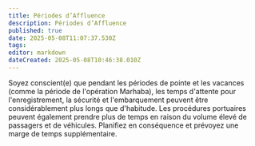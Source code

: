 ```yaml
---
title: Périodes d’Affluence
description: Périodes d’Affluence
published: true
date: 2025-05-08T11:07:37.530Z
tags: 
editor: markdown
dateCreated: 2025-05-08T10:46:38.010Z
---
```


 Soyez conscient\(e\) que pendant les périodes de pointe et les vacances \(comme la période de l'opération Marhaba\), les temps d'attente pour l'enregistrement, la sécurité et l'embarquement peuvent être considérablement plus longs que d'habitude. Les procédures portuaires peuvent également prendre plus de temps en raison du volume élevé de passagers et de véhicules. Planifiez en conséquence et prévoyez une marge de temps supplémentaire.
